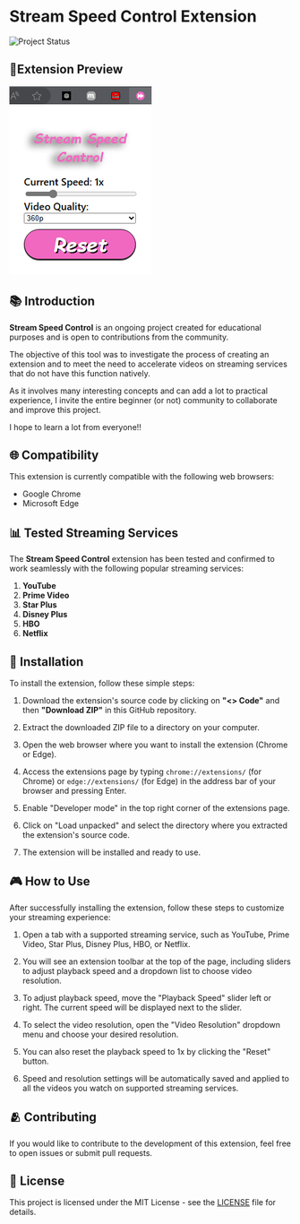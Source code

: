 # Stream Speed Control Extension

![Project Status](https://img.shields.io/badge/status-in_progress-yellow)

## 📱Extension Preview

![Extension Image](preview.png)

## 📚 Introduction

**Stream Speed Control** is an ongoing project created for educational purposes and is open to contributions from the community.

The objective of this tool was to investigate the process of creating an extension and to meet the need to accelerate videos on streaming services that do not have this function natively.

As it involves many interesting concepts and can add a lot to practical experience, I invite the entire beginner (or not) community to collaborate and improve this project.

I hope to learn a lot from everyone!!

## 🌐 Compatibility

This extension is currently compatible with the following web browsers:

- Google Chrome
- Microsoft Edge

## 📊 Tested Streaming Services

The **Stream Speed Control** extension has been tested and confirmed to work seamlessly with the following popular streaming services:

1. **YouTube**
2. **Prime Video**
3. **Star Plus**
4. **Disney Plus**
5. **HBO**
6. **Netflix**

## 🚀 Installation

To install the extension, follow these simple steps:

1. Download the extension's source code by clicking on **"<> Code"** and then **"Download ZIP"** in this GitHub repository.

2. Extract the downloaded ZIP file to a directory on your computer.

3. Open the web browser where you want to install the extension (Chrome or Edge).

4. Access the extensions page by typing `chrome://extensions/` (for Chrome) or `edge://extensions/` (for Edge) in the address bar of your browser and pressing Enter.

5. Enable "Developer mode" in the top right corner of the extensions page.

6. Click on "Load unpacked" and select the directory where you extracted the extension's source code.

7. The extension will be installed and ready to use.

## 🎮 How to Use

After successfully installing the extension, follow these steps to customize your streaming experience:

1. Open a tab with a supported streaming service, such as YouTube, Prime Video, Star Plus, Disney Plus, HBO, or Netflix.

2. You will see an extension toolbar at the top of the page, including sliders to adjust playback speed and a dropdown list to choose video resolution.

3. To adjust playback speed, move the "Playback Speed" slider left or right. The current speed will be displayed next to the slider.

4. To select the video resolution, open the "Video Resolution" dropdown menu and choose your desired resolution.

5. You can also reset the playback speed to 1x by clicking the "Reset" button.

6. Speed and resolution settings will be automatically saved and applied to all the videos you watch on supported streaming services.

## 🫂 Contributing

If you would like to contribute to the development of this extension, feel free to open issues or submit pull requests.

## 📝 License

This project is licensed under the MIT License - see the [LICENSE](LICENSE) file for details.
